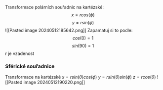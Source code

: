 Transformace polárních souřadnic na kartézské:
$$
x = r cos(\phi) 
$$
$$
y = rsin(\phi)
$$
![[Pasted image 20240512185642.png]]
Zapamatuj si to podle:
$$
cos(0) = 1
$$
$$sin(90)= 1$$
r je vzádenost
### Sférické souřadnice
Transformace na kartézské
$x=rsin(\theta)cos(\phi)$
$y=rsin(\theta)sin(\phi)$
$z = rcos(\theta)$
![[Pasted image 20240512190220.png]]

